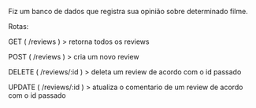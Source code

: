 Fiz um banco de dados que registra sua opinião sobre determinado filme.

Rotas:

GET ( /reviews ) > retorna todos os reviews

POST ( /reviews ) > cria um novo review

DELETE ( /reviews/:id ) > deleta um review de acordo com o id passado

UPDATE ( /reviews/:id ) > atualiza o comentario de um review de acordo com o id passado

